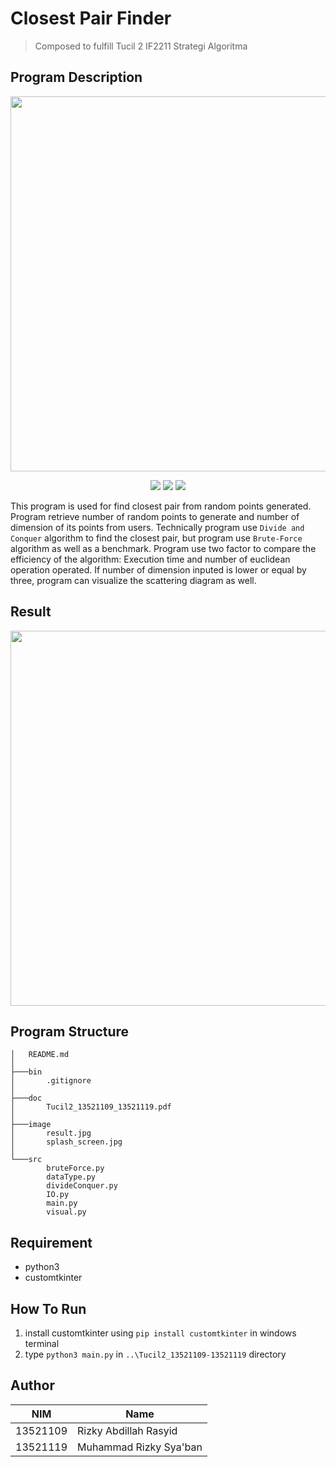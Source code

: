 # Closest Pair Finder

> Composed to fulfill Tucil 2 IF2211 Strategi Algoritma

## Program Description

<p align="center">
    <img src="https://github.com/mrsyaban/Tucil2_13521109-13521119/blob/main/image/splash_screen.jpg" width="600">
</p>
<p align="center">
<img src="https://img.shields.io/badge/python-3670A0?style=for-the-badge&logo=python&logoColor=ffdd54">
<img src="https://img.shields.io/badge/github-%23121011.svg?style=for-the-badge&logo=github&logoColor=white">
<img src="https://img.shields.io/badge/Line-00C300?style=for-the-badge&logo=line&logoColor=white">
</p>

This program is used for find closest pair from random points generated. Program retrieve number of random points to generate and number of dimension of its points from users. Technically program use `Divide and Conquer` algorithm to find the closest pair, but program use `Brute-Force` algorithm as well as a benchmark. Program use two factor to compare the efficiency of the algorithm: Execution time and number of euclidean operation operated. If number of dimension inputed is lower or equal by three, program can visualize the scattering diagram as well.

## Result

<p align="center">
    <img src="https://github.com/mrsyaban/Tucil2_13521109-13521119/blob/main/image/result.jpg" width="600">
</p>

## Program Structure
```
│   README.md
│
├───bin
│       .gitignore
│
├───doc
│       Tucil2_13521109_13521119.pdf
│
├───image
│       result.jpg
│       splash_screen.jpg
│
└───src
        bruteForce.py
        dataType.py
        divideConquer.py
        IO.py
        main.py
        visual.py
```
## Requirement

- python3
- customtkinter

## How To Run

1. install customtkinter using `pip install customtkinter` in windows terminal 
2. type `python3 main.py` in `..\Tucil2_13521109-13521119` directory

## Author
| NIM      | Name                   |
| -------- | ---------------------- |
| 13521109 | Rizky Abdillah Rasyid  |
| 13521119 | Muhammad Rizky Sya'ban |
